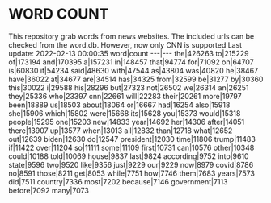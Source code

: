 # WORD COUNT
This repository grab words from news websites. The included urls can be checked from the word.db.
However, now only CNN is supported
Last update: 2022-02-13 00:00:35
word|count
---|---
the|426263
to|215229
of|173194
and|170395
a|157231
in|148457
that|94774
for|71092
on|64707
is|60830
it|54234
said|48630
with|47544
as|43804
was|40820
he|38467
have|36022
at|34677
are|34514
has|34325
from|32599
be|31277
by|30360
this|30022
i|29588
his|28296
but|27323
not|26502
we|26314
an|26251
they|25336
who|23397
cnn|22661
will|22283
their|20261
more|19797
been|18889
us|18503
about|18064
or|16667
had|16254
also|15918
she|15906
which|15802
were|15668
its|15628
you|15373
would|15318
people|15295
one|15203
new|14833
year|14692
her|14306
after|14051
there|13907
up|13577
when|13013
all|12832
than|12718
what|12652
out|12639
biden|12630
do|12547
president|12030
time|11806
trump|11483
if|11422
over|11204
so|11111
some|11109
first|10731
can|10576
other|10348
could|10188
told|10069
house|9837
last|9824
according|9752
into|9610
state|9596
two|9520
like|9356
just|9229
our|9229
now|8979
covid|8786
no|8591
those|8211
get|8053
while|7751
how|7746
them|7683
years|7573
did|7511
country|7336
most|7202
because|7146
government|7113
before|7092
many|7073
